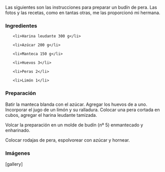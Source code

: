 <html><body><p>Las siguientes son las instrucciones para preparar un budín de pera. Las fotos y las recetas, como en tantas otras, me las proporcionó mi hermana.

</p><h3>Ingredientes</h3>

<ul>

	<li>Harina leudante 300 g</li>

	<li>Azúcar 200 g</li>

	<li>Manteca 150 g</li>

	<li>Huevos 3</li>

	<li>Peras 2</li>

	<li>Limón 1</li>

</ul>

<h3>Preparación</h3>

Batir la manteca blanda con el azúcar. Agregar los huevos de a uno. Incorporar el jugo de un limón y su ralladura. Colocar una pera cortada en cubos, agregar el harina leudante tamizada.

Volcar la preparación en un molde de budín (nº 5) enmantecado y enharinado.

Colocar rodajas de pera, espolvorear con azúcar y hornear.

<h3>Imágenes</h3>

[gallery]</body></html>